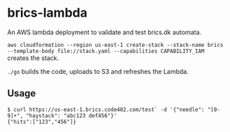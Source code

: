 # brics-lambda

An AWS lambda deployment to validate and test brics.dk automata.

`aws cloudformation --region us-east-1 create-stack --stack-name brics --template-body file://stack.yaml --capabilities CAPABILITY_IAM` creates the stack.

`./go` builds the code, uploads to S3 and refreshes the Lambda.

## Usage

```
$ curl https://us-east-1.brics.code402.com/test` -d '{"needle": "[0-9]+", "haystack": "abc123 def456"}'
{"hits":["123","456"]}
```
